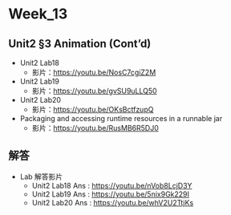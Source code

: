 # Week_13

## Unit2 §3 Animation (Cont’d)
   * Unit2 Lab18
      * 影片：https://youtu.be/NosC7cgiZ2M
   * Unit2 Lab19   
      * 影片：https://youtu.be/gvSU9uLLQ50
   * Unit2 Lab20
      * 影片：https://youtu.be/OKsBctfzupQ
   * Packaging and accessing runtime resources in a runnable jar
      * 影片：https://youtu.be/RusMB6R5DJ0

## 解答
  * Lab 解答影片
      * Unit2 Lab18 Ans : https://youtu.be/nVob8LcjD3Y
      * Unit2 Lab19 Ans : https://youtu.be/5nix9Gk229I
      * Unit2 Lab20 Ans : https://youtu.be/whV2U2TtjKs
